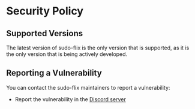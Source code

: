 # Security Policy

## Supported Versions

The latest version of sudo-flix is the only version that is supported, as it is the only version that is being actively developed.

## Reporting a Vulnerability

You can contact the sudo-flix maintainers to report a vulnerability:
 - Report the vulnerability in the [Discord server](https://discord.gg/g742e7Mu2W)
